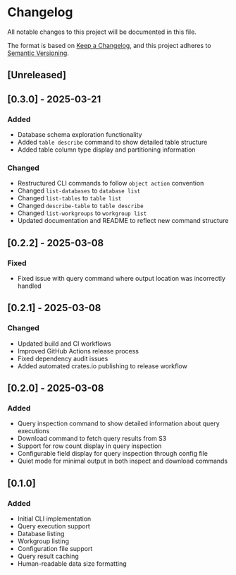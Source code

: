 # Changelog
All notable changes to this project will be documented in this file.

The format is based on [Keep a Changelog](https://keepachangelog.com/en/1.0.0/),
and this project adheres to [Semantic Versioning](https://semver.org/spec/v2.0.0.html).

## [Unreleased]

## [0.3.0] - 2025-03-21
### Added
- Database schema exploration functionality
- Added `table describe` command to show detailed table structure
- Added table column type display and partitioning information

### Changed
- Restructured CLI commands to follow `object action` convention
- Changed `list-databases` to `database list`
- Changed `list-tables` to `table list`
- Changed `describe-table` to `table describe`
- Changed `list-workgroups` to `workgroup list`
- Updated documentation and README to reflect new command structure

## [0.2.2] - 2025-03-08
### Fixed
- Fixed issue with query command where output location was incorrectly handled

## [0.2.1] - 2025-03-08
### Changed
- Updated build and CI workflows
- Improved GitHub Actions release process
- Fixed dependency audit issues
- Added automated crates.io publishing to release workflow

## [0.2.0] - 2025-03-08
### Added
- Query inspection command to show detailed information about query executions
- Download command to fetch query results from S3
- Support for row count display in query inspection
- Configurable field display for query inspection through config file
- Quiet mode for minimal output in both inspect and download commands

## [0.1.0]
### Added
- Initial CLI implementation
- Query execution support
- Database listing
- Workgroup listing
- Configuration file support
- Query result caching
- Human-readable data size formatting
